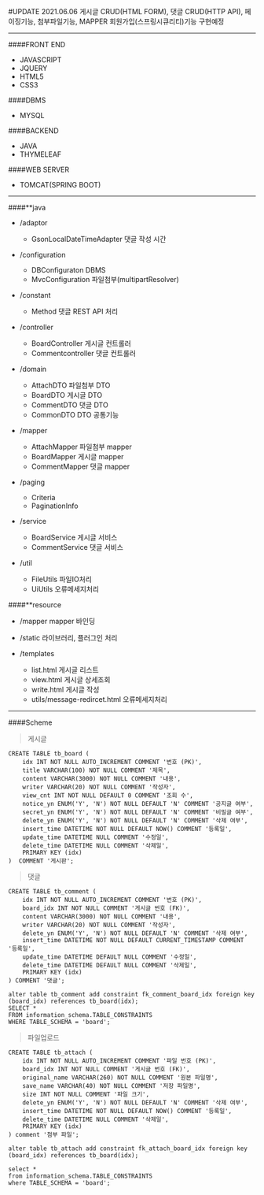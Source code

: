 #UPDATE 2021.06.06
게시글 CRUD(HTML FORM), 댓글 CRUD(HTTP API), 페이징기능, 첨부파일기능, MAPPER
회원가입(스프링시큐리티)기능 구현예정

------
####FRONT END
+ JAVASCRIPT
+ JQUERY
+ HTML5
+ CSS3


####DBMS
+ MYSQL


####BACKEND
+ JAVA
+ THYMELEAF


####WEB SERVER
+ TOMCAT(SPRING BOOT)

------

####**java
+ /adaptor
    + GsonLocalDateTimeAdapter		댓글 작성 시간

+ /configuration
    + DBConfiguraton			DBMS
    + MvcConfiguration			파일첨부(multipartResolver)

+ /constant
    + Method				댓글 REST API 처리

+ /controller
    + BoardController			게시글 컨트롤러
    + Commentcontroller		댓글 컨트롤러

+ /domain
    + AttachDTO			파일첨부 DTO
    + BoardDTO			게시글 DTO
    + CommentDTO			댓글 DTO
    + CommonDTO			DTO 공통기능

+ /mapper
    + AttachMapper			파일첨부 mapper
    + BoardMapper			게시글 mapper
    + CommentMapper			댓글 mapper

+ /paging
    + Criteria
    + PaginationInfo

+ /service
    + BoardService			게시글 서비스
    + CommentService			댓글 서비스

+ /util
    + FileUtils				파일IO처리
    + UiUtils				오류메세지처리




####**resource
+ /mapper				mapper 바인딩

+ /static				라이브러리, 플러그인 처리

+ /templates
    + list.html				게시글 리스트
    + view.html				게시글 상세조회
    + write.html			게시글 작성
    + utils/message-redircet.html		오류메세지처리

------
####Scheme
>게시글
````
CREATE TABLE tb_board (
    idx INT NOT NULL AUTO_INCREMENT COMMENT '번호 (PK)',
    title VARCHAR(100) NOT NULL COMMENT '제목',
    content VARCHAR(3000) NOT NULL COMMENT '내용',
    writer VARCHAR(20) NOT NULL COMMENT '작성자',
    view_cnt INT NOT NULL DEFAULT 0 COMMENT '조회 수',
    notice_yn ENUM('Y', 'N') NOT NULL DEFAULT 'N' COMMENT '공지글 여부',
    secret_yn ENUM('Y', 'N') NOT NULL DEFAULT 'N' COMMENT '비밀글 여부',
    delete_yn ENUM('Y', 'N') NOT NULL DEFAULT 'N' COMMENT '삭제 여부',
    insert_time DATETIME NOT NULL DEFAULT NOW() COMMENT '등록일',
    update_time DATETIME NULL COMMENT '수정일',
    delete_time DATETIME NULL COMMENT '삭제일',
    PRIMARY KEY (idx)
)  COMMENT '게시판';

````
>댓글
````
CREATE TABLE tb_comment (
    idx INT NOT NULL AUTO_INCREMENT COMMENT '번호 (PK)',
    board_idx INT NOT NULL COMMENT '게시글 번호 (FK)',
    content VARCHAR(3000) NOT NULL COMMENT '내용',
    writer VARCHAR(20) NOT NULL COMMENT '작성자',
    delete_yn ENUM('Y', 'N') NOT NULL DEFAULT 'N' COMMENT '삭제 여부',
    insert_time DATETIME NOT NULL DEFAULT CURRENT_TIMESTAMP COMMENT '등록일',
    update_time DATETIME DEFAULT NULL COMMENT '수정일',
    delete_time DATETIME DEFAULT NULL COMMENT '삭제일',
    PRIMARY KEY (idx)
) COMMENT '댓글';

alter table tb_comment add constraint fk_comment_board_idx foreign key (board_idx) references tb_board(idx);
SELECT *
FROM information_schema.TABLE_CONSTRAINTS
WHERE TABLE_SCHEMA = 'board';
````

>파일업로드
````
CREATE TABLE tb_attach (
    idx INT NOT NULL AUTO_INCREMENT COMMENT '파일 번호 (PK)',
    board_idx INT NOT NULL COMMENT '게시글 번호 (FK)',
    original_name VARCHAR(260) NOT NULL COMMENT '원본 파일명',
    save_name VARCHAR(40) NOT NULL COMMENT '저장 파일명',
    size INT NOT NULL COMMENT '파일 크기',
    delete_yn ENUM('Y', 'N') NOT NULL DEFAULT 'N' COMMENT '삭제 여부',
    insert_time DATETIME NOT NULL DEFAULT NOW() COMMENT '등록일',
    delete_time DATETIME NULL COMMENT '삭제일',
    PRIMARY KEY (idx)
) comment '첨부 파일';

alter table tb_attach add constraint fk_attach_board_idx foreign key (board_idx) references tb_board(idx);

select *
from information_schema.TABLE_CONSTRAINTS
where TABLE_SCHEMA = 'board';
````
